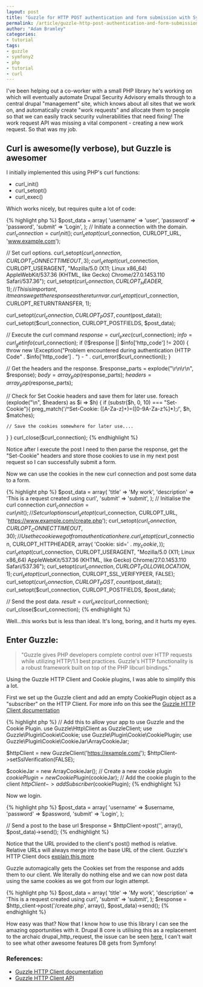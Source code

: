 ```yaml
---
layout: post
title: "Guzzle for HTTP POST authentication and form submission with Symfony 2.0"
permalink: /article/guzzle-http-post-authentication-and-form-submission-symfony-20
author: "Adam Bramley"
categories:
- tutorial
tags:
- guzzle
- symfony2
- php
- tutorial
- curl
---
```


I've been helping out a co-worker with a small PHP library he's working on which will eventually automate Drupal Security Advisory emails through to a central drupal "management" site, which knows about all sites that we work on, and automatically create "work requests" and allocate them to people so that we can easily track security vulnerabilities that need fixing! The work request API was missing a vital component - creating a new work request. So that was my job.

## Curl is awesome(ly verbose), but Guzzle is awesomer

I initially implemented this using PHP's curl functions:

*   curl_init()
*   curl_setopt()
*   curl_exec()

Which works nicely, but requires quite a lot of code:

{% highlight php %}
$post_data = array(
  'username' => 'user',
  'password' => 'password',
  'submit' => 'Login',
);
// Initiate a connection with the domain.
$curl_connection = curl_init();
curl_setopt($curl_connection, CURLOPT_URL, 'www.example.com');

// Set curl options.
curl_setopt($curl_connection, CURLOPT_CONNECTTIMEOUT, 3);
curl_setopt($curl_connection, CURLOPT_USERAGENT, "Mozilla/5.0 (X11; Linux x86_64) AppleWebKit/537.36 (KHTML, like Gecko) Chrome/27.0.1453.110 Safari/537.36");
curl_setopt($curl_connection, CURLOPT_HEADER, 1);
// This is important, it means we get the response as the return var.
curl_setopt($curl_connection, CURLOPT_RETURNTRANSFER, 1);

curl_setopt($curl_connection, CURLOPT_POST, count($post_data));
curl_setopt($curl_connection, CURLOPT_POSTFIELDS, $post_data);

// Execute the curl command
$response = curl_exec($curl_connection);
$info = curl_getinfo($curl_connection);
if (!$response || $info['http_code'] != 200) {
  throw new \Exception("Problem encountered during authentication (HTTP Code" . $info['http_code'] . ") - " . curl_error($curl_connection));
}

// Get the headers and the response.
$response_parts = explode("\r\n\r\n", $response);
$body = array_pop($response_parts);
$headers = array_pop($response_parts);

// Check for Set Cookie headers and save them for later use.
foreach (explode("\n", $headers) as $i => $h) {
  if (substr($h, 0, 10) === "Set-Cookie"){
    preg_match('/^Set\-Cookie: ([A-Za-z]+)=([0-9A-Za-z%]*);/', $h, $matches);

    // Save the cookies somewhere for later use....
  }
}
curl_close($curl_connection);
{% endhighlight %}

Notice after I execute the post I need to then parse the response, get the "Set-Cookie" headers and store those cookies to use in my next post request so I can successfully submit a form.

Now we can use the cookies in the new curl connection and post some data to a form.

{% highlight php %}
$post_data = array(
  'title' => 'My work',
  'description' => 'This is a request created using curl',
  'submit' => 'submit',
);
// Initialise the curl connection
$curl_connection = curl_init();
// Set curl options
curl_setopt($curl_connection, CURLOPT_URL, 'https://www.example.com/create.php');
curl_setopt($curl_connection, CURLOPT_CONNECTTIMEOUT, 30);
// Use the cookie we got from authentication here.
curl_setopt($curl_connection, CURLOPT_HTTPHEADER, array(
  'Cookie: sid=' . $my_cookie,
));
curl_setopt($curl_connection, CURLOPT_USERAGENT,
"Mozilla/5.0 (X11; Linux x86_64) AppleWebKit/537.36 (KHTML, like Gecko) Chrome/27.0.1453.110 Safari/537.36");
curl_setopt($curl_connection, CURLOPT_FOLLOWLOCATION, 1);
curl_setopt($curl_connection, CURLOPT_SSL_VERIFYPEER, FALSE);
curl_setopt($curl_connection, CURLOPT_POST, count($post_data));
curl_setopt($curl_connection, CURLOPT_POSTFIELDS, $post_data);

// Send the post data.
$result = curl_exec($curl_connection);
curl_close($curl_connection);
{% endhighlight %}

Well...this works but is less than ideal. It's long, boring, and it hurts my eyes.

## Enter Guzzle:

> "Guzzle gives PHP developers complete control over HTTP requests while utilizing HTTP/1.1 best practices. Guzzle's HTTP functionality is a robust framework built on top of the PHP libcurl bindings."

Using the Guzzle HTTP Client and Cookie plugins, I was able to simplify this a lot.

First we set up the Guzzle client and add an empty CookiePlugin object as a "subscriber" on the HTTP Client. For more info on this see the [Guzzle HTTP Client documentation](http://guzzlephp.org/http-client/client.html)


{% highlight php %}
// Add this to allow your app to use Guzzle and the Cookie Plugin.
use Guzzle\Http\Client as GuzzleClient;
use Guzzle\Plugin\Cookie\Cookie;
use Guzzle\Plugin\Cookie\CookiePlugin;
use Guzzle\Plugin\Cookie\CookieJar\ArrayCookieJar;


$httpClient = new GuzzleClient('https://example.com/');
$httpClient->setSslVerification(FALSE);

$cookieJar = new ArrayCookieJar();
// Create a new cookie plugin
$cookiePlugin = new CookiePlugin($cookieJar);
// Add the cookie plugin to the client
$httpClient->addSubscriber($cookiePlugin);
{% endhighlight %}

Now we login.



{% highlight php %}
$post_data = array(
  'username' => $username,
  'password' => $password,
  'submit' => 'Login',
);

// Send a post to the base url
$response = $httpClient->post('', array(), $post_data)->send();
{% endhighlight %}


Notice that the URL provided to the client's post() method is relative. Relative URLs will always merge into the base URL of the client. Guzzle's HTTP Client docs [explain this more](http://guzzlephp.org/http-client/client.html#base-urls)

Guzzle automagically gets the Cookies set from the response and adds them to our client. We literally do nothing else and we can now post data using the same cookies as we got from our login attempt.


{% highlight php %}
$post_data = array(
  'title' => 'My work',
  'description' => 'This is a request created using curl',
  'submit' => 'submit',
);
$response = $http_client->post('/create.php', array(), $post_data)->send();
{% endhighlight %}

How easy was that? Now that I know how to use this library I can see the amazing opportunities with it. Drupal 8 core is utilising this as a replacement to the archaic drupal_http_request, the issue can be seen [here](https://drupal.org/node/1447736), I can't wait to see what other awesome features D8 gets from Symfony!

### References:
* [Guzzle HTTP Client documentation](http://guzzlephp.org/http-client/client.html)
* [Guzzle HTTP Client API](http://guzzlephp.org/api/class-Guzzle.Http.Client.html)